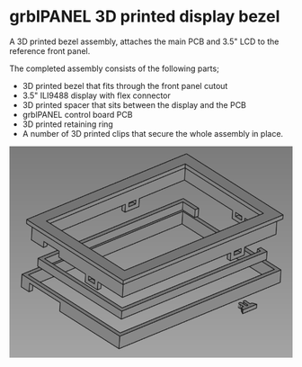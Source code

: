 # grblPANEL 3D printed display bezel

A 3D printed bezel assembly, attaches the main PCB and 3.5" LCD to the  reference front panel.

The completed assembly consists of the following parts;
 - 3D printed bezel that fits through the front panel cutout
 - 3.5" ILI9488 display with flex connector
 - 3D printed spacer that sits between the display and the PCB
 - grblPANEL control board PCB
 - 3D printed retaining ring
 - A number of 3D printed clips that secure the whole assembly in place.


![bezel](https://github.com/dresco/grblpanel_display_bezel/blob/master/images/display_bezel.png)
